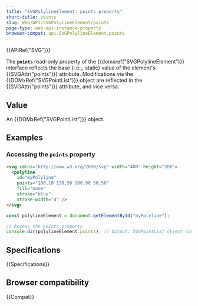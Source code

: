 ```yaml
---
title: "SVGPolylineElement: points property"
short-title: points
slug: Web/API/SVGPolylineElement/points
page-type: web-api-instance-property
browser-compat: api.SVGPolylineElement.points
---
```


{{APIRef("SVG")}}

The **`points`** read-only property of the {{domxref("SVGPolylineElement")}} interface reflects the base (i.e.,, static) value of the element's {{SVGAttr("points")}} attribute. Modifications via the {{DOMxRef("SVGPointList")}} object are reflected in the {{SVGAttr("points")}} attribute, and vice versa.

## Value

An {{DOMxRef("SVGPointList")}} object.

## Examples

### Accessing the `points` property

```html
<svg xmlns="http://www.w3.org/2000/svg" width="400" height="200">
  <polyline
    id="myPolyline"
    points="100,10 150,50 100,90 50,50"
    fill="none"
    stroke="blue"
    stroke-width="4" />
</svg>
```

```js
const polylineElement = document.getElementById("myPolyline");

// Access the points property
console.dir(polylineElement.points); // Output: SVGPointList object containing points (100,10), (150,50), (100,90), (50,50)
```

## Specifications

{{Specifications}}

## Browser compatibility

{{Compat}}
